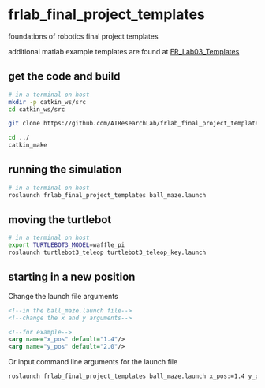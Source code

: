 # frlab_final_project_templates

foundations of robotics final project templates

additional matlab example templates are found at [FR_Lab03_Templates](https://github.com/AIResearchLab/FR_Lab03_Templates)

## get the code and build

```bash
# in a terminal on host
mkdir -p catkin_ws/src
cd catkin_ws/src

git clone https://github.com/AIResearchLab/frlab_final_project_templates.git

cd ../
catkin_make
```


## running the simulation

```bash
# in a terminal on host
roslaunch frlab_final_project_templates ball_maze.launch
```


## moving the turtlebot

```bash
# in a terminal on host
export TURTLEBOT3_MODEL=waffle_pi
roslaunch turtlebot3_teleop turtlebot3_teleop_key.launch
```


## starting in a new position

Change the launch file arguments

```xml
<!--in the ball_maze.launch file-->
<!--change the x and y arguments-->

<!--for example-->
<arg name="x_pos" default="1.4"/>
<arg name="y_pos" default="2.0"/>
```

Or input command line arguments for the launch file

```bash
roslaunch frlab_final_project_templates ball_maze.launch x_pos:=1.4 y_pos:=2.0
```

